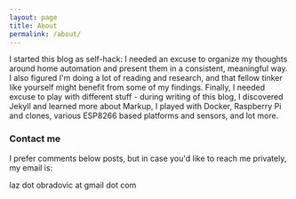 ```yaml
---
layout: page
title: About
permalink: /about/
---
```


I started this blog as self-hack: I needed an excuse to organize my thoughts around home automation and present them in a consistent, meaningful way.
I also figured I'm doing a lot of reading and research, and that fellow tinker like yourself might benefit from some of my findings.
Finally, I needed excuse to play with different stuff - during writing of this blog, I discovered Jekyll and learned more about Markup, I played with Docker, Raspberry Pi and clones, various ESP8266 based platforms and sensors, and lot more.

### Contact me

I prefer comments below posts, but in case you'd like to reach me privately, my email is:

laz dot obradovic at gmail dot com
